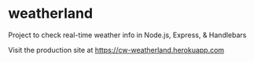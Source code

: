# weatherland
Project to check real-time weather info in Node.js, Express, &amp; Handlebars

Visit the production site at https://cw-weatherland.herokuapp.com

